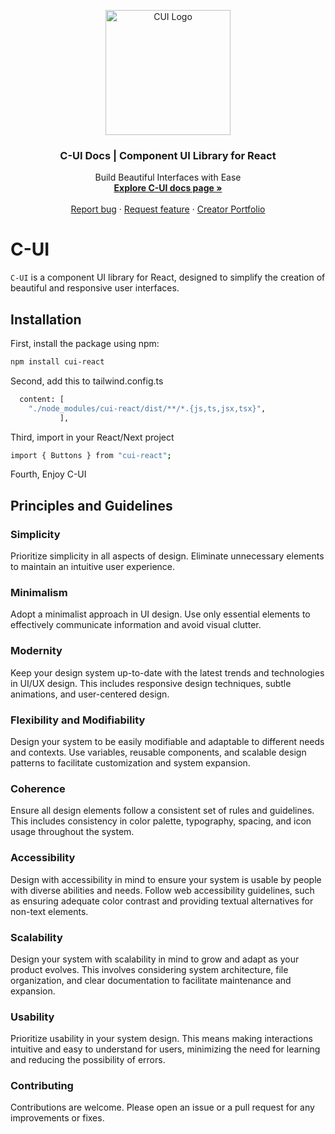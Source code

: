 <p align="center">
  <a href="https://c-ui.agustin.top/">
    <img src="https://res.cloudinary.com/draig/image/upload/v1720318582/cui/qri5p1r8fwfp8wvfc6l0.png" alt="CUI Logo" width="200" height="200">
  </a>
</p>

<h3 align="center">C-UI Docs | Component UI Library for React</h3>

<p align="center">
  Build Beautiful Interfaces with Ease
  <br>
<a href="https://c-ui.agustin.top/"><strong>Explore C-UI docs page »</strong></a>
  <br>
  <br>
  <a href="https://github.com/nitdraig/cui-react/issues">Report bug</a>
  ·
  <a href="https://github.com/nitdraig/cui-react/issues">Request feature</a>
  ·
  <a href="https://agustin.top/">Creator Portfolio</a>
</p>

# C-UI

`C-UI` is a component UI library for React, designed to simplify the creation of beautiful and responsive user interfaces.

## Installation

First, install the package using npm:

```bash
npm install cui-react
```
Second, add this to tailwind.config.ts
```bash
  content: [
    "./node_modules/cui-react/dist/**/*.{js,ts,jsx,tsx}",
           ], 

```
Third, import in your React/Next project
```bash
import { Buttons } from "cui-react";
```
Fourth, Enjoy C-UI


## Principles and Guidelines
### Simplicity
Prioritize simplicity in all aspects of design. Eliminate unnecessary elements to maintain an intuitive user experience.

### Minimalism
Adopt a minimalist approach in UI design. Use only essential elements to effectively communicate information and avoid visual clutter.

### Modernity
Keep your design system up-to-date with the latest trends and technologies in UI/UX design. This includes responsive design techniques, subtle animations, and user-centered design.

### Flexibility and Modifiability
Design your system to be easily modifiable and adaptable to different needs and contexts. Use variables, reusable components, and scalable design patterns to facilitate customization and system expansion.

### Coherence
Ensure all design elements follow a consistent set of rules and guidelines. This includes consistency in color palette, typography, spacing, and icon usage throughout the system.

### Accessibility
Design with accessibility in mind to ensure your system is usable by people with diverse abilities and needs. Follow web accessibility guidelines, such as ensuring adequate color contrast and providing textual alternatives for non-text elements.

### Scalability
Design your system with scalability in mind to grow and adapt as your product evolves. This involves considering system architecture, file organization, and clear documentation to facilitate maintenance and expansion.

### Usability
Prioritize usability in your system design. This means making interactions intuitive and easy to understand for users, minimizing the need for learning and reducing the possibility of errors.

### Contributing
Contributions are welcome. Please open an issue or a pull request for any improvements or fixes.
